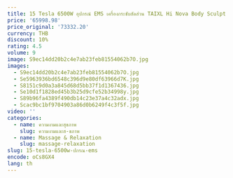 ```yaml
---
title: 15 Tesla 6500W อุปกรณ์ EMS เครื่องกระชับสัดส่วน TAIXL Hi Nova Body Sculpt Sculpt กระตุ้นกล้ามเนื้อเชิงกรานหน้าท้อง emt
price: '65998.98'
price_original: '73332.20'
currency: THB
discount: 10%
rating: 4.5
volume: 9
image: S9ec14dd20b2c4e7ab23feb81554062b7O.jpg
images:
  - S9ec14dd20b2c4e7ab23feb81554062b7O.jpg
  - Se5963936bd6548c396d9e80df63966d7K.jpg
  - S8151c9d0a3a845d68d5bb37f1d1367436.jpg
  - Se10d1f1828ed45b3b25d9cfe52b34998y.jpg
  - S89b96fa4389f490db14c23e37a4c32adx.jpg
  - Scac9bc1bf9704903a86d0b6249f4c3f5f.jpg
video: ''
categories:
  - name: ความงามและสุขภาพ
    slug: ความงามและส-ขภาพ
  - name: Massage & Relaxation
    slug: massage-relaxation
slug: 15-tesla-6500w-ปกรณ-ems
encode: oCs8GX4
lang: th
---
```

  